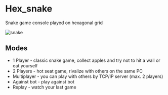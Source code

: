 # Hex_snake
Snake game console played on hexagonal grid

![snake](https://user-images.githubusercontent.com/64171383/83952306-51122500-a838-11ea-8f91-7bb47684f54c.gif)

## Modes
* 1 Player - classic snake game, collect apples and try not to hit a wall or eat yourself
* 2 Players - hot seat game, rivalize with others on the same PC
* Multiplayer - you can play with others by TCP/IP server (max. 2 players)
* Against bot - play against bot
* Replay - watch your last game
